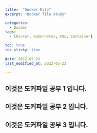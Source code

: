 ```yaml
---
title:  "Docker File"
excerpt: "Docker file study"

categories:
  - Docker
tags:
  - [Docker, Kubernetes, K8s, Container]

toc: true
toc_sticky: true
 
date: 2022-05-23
last_modified_at: 2022-05-23

---
```


## 이것은 도커파일 공부 1 입니다.

## 이것은 도커파일 공부 2 입니다.

## 이것은 도커파일 공부 3 입니다.